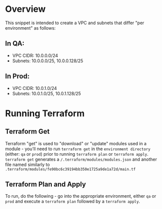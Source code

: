 # Overview

This snippet is intended to create a VPC and subnets that differ "per environment" as follows:

## In QA:
- VPC CIDR: 10.0.0.0/24
- Subnets: 10.0.0.0/25, 10.0.0.128/25

## In Prod:

- VPC CIDR: 10.0.1.0/24
- Subnets: 10.0.1.0/25, 10.0.1.128/25

# Running Terraform

## Terraform Get

Terraform "get" is used to "download" or "update" modules used in a module - you'll need to run `terraform get` in the `environment directory` (either: `qa` or `prod`) prior to running `terraform plan` or `terraform apply`. `terraform get` generates a `/.terraform/modules/modules.json` and another file named similarly to `.terraform/modules/fe90bc6c39194bb350e1725a9de1a72d/main.tf`

## Terraform Plan and Apply

To run, do the following - go into the appropriate environment, either `qa` or `prod` and execute a `terraform plan` followed by a `terraform apply`.
